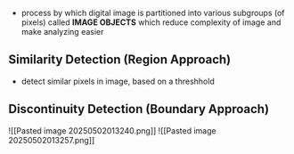 - process by which digital image is partitioned into various subgroups (of pixels) called **IMAGE OBJECTS** which reduce complexity of image and make analyzing easier

## Similarity Detection (Region Approach)
- detect similar pixels in image, based on a threshhold

## Discontinuity Detection (Boundary Approach)


![[Pasted image 20250502013240.png]]
![[Pasted image 20250502013257.png]]
